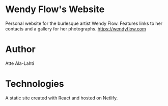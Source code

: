 # Wendy Flow's Website
Personal website for the burlesque artist Wendy Flow. Features links to her contacts and a gallery for her photographs.
https://wendyflow.com

# Author
Atte Ala-Lahti

# Technologies
A static site created with React and hosted on Netlify.
